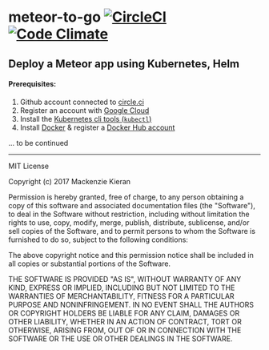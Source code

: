 # meteor-to-go [![CircleCI](https://circleci.com/gh/10thfloor/meteor-pwa-starter/tree/master.svg?style=shield)](https://circleci.com/gh/10thfloor/meteor-pwa-starter/tree/master) [![Code Climate](https://codeclimate.com/github/10thfloor/meteor-pwa-starter/badges/gpa.svg)](https://codeclimate.com/github/10thfloor/meteor-pwa-starter)

## Deploy a Meteor app using Kubernetes, Helm

#### Prerequisites:
1. Github account connected to [circle.ci](https://circleci.com/)
2. Register an account with [Google Cloud](https://cloud.google.com/)
3. Install the [Kubernetes cli tools (```kubectl```)](https://kubernetes.io/docs/tasks/tools/install-kubectl/) 
4. Install [Docker](https://docs.docker.com/engine/installation/) & register a [Docker Hub account](https://hub.docker.com/)


... to be continued

---

MIT License

Copyright (c) 2017 Mackenzie Kieran

Permission is hereby granted, free of charge, to any person obtaining a copy
of this software and associated documentation files (the "Software"), to deal
in the Software without restriction, including without limitation the rights
to use, copy, modify, merge, publish, distribute, sublicense, and/or sell
copies of the Software, and to permit persons to whom the Software is
furnished to do so, subject to the following conditions:

The above copyright notice and this permission notice shall be included in all
copies or substantial portions of the Software.

THE SOFTWARE IS PROVIDED "AS IS", WITHOUT WARRANTY OF ANY KIND, EXPRESS OR
IMPLIED, INCLUDING BUT NOT LIMITED TO THE WARRANTIES OF MERCHANTABILITY,
FITNESS FOR A PARTICULAR PURPOSE AND NONINFRINGEMENT. IN NO EVENT SHALL THE
AUTHORS OR COPYRIGHT HOLDERS BE LIABLE FOR ANY CLAIM, DAMAGES OR OTHER
LIABILITY, WHETHER IN AN ACTION OF CONTRACT, TORT OR OTHERWISE, ARISING FROM,
OUT OF OR IN CONNECTION WITH THE SOFTWARE OR THE USE OR OTHER DEALINGS IN THE
SOFTWARE.
